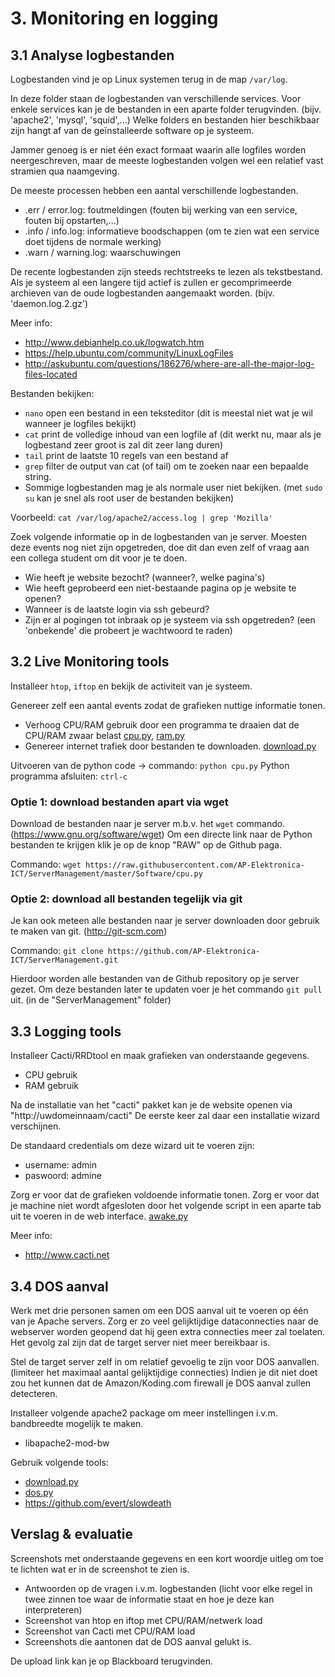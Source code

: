 # 3. Monitoring en logging

## 3.1 Analyse logbestanden
Logbestanden vind je op Linux systemen terug in de map ``/var/log``.

In deze folder staan de logbestanden van verschillende services.
Voor enkele services kan je de bestanden in een aparte folder terugvinden. (bijv. 'apache2', 'mysql', 'squid',...)
Welke folders en bestanden hier beschikbaar zijn hangt af van de geïnstalleerde software op je systeem.

Jammer genoeg is er niet één exact formaat waarin alle logfiles worden neergeschreven, maar de meeste logbestanden volgen wel een relatief vast stramien qua naamgeving.

De meeste processen hebben een aantal verschillende logbestanden.
 * .err / error.log: foutmeldingen (fouten bij werking van een service, fouten bij opstarten,...)
 * .info / info.log: informatieve boodschappen (om te zien wat een service doet tijdens de normale werking)
 * .warn / warning.log: waarschuwingen

De recente logbestanden zijn steeds rechtstreeks te lezen als tekstbestand.
Als je systeem al een langere tijd actief is zullen er gecomprimeerde archieven van de oude logbestanden aangemaakt worden. (bijv. 'daemon.log.2.gz')

Meer info: 
 * http://www.debianhelp.co.uk/logwatch.htm
 * https://help.ubuntu.com/community/LinuxLogFiles
 * http://askubuntu.com/questions/186276/where-are-all-the-major-log-files-located

Bestanden bekijken:
 * ``nano`` open een bestand in een teksteditor (dit is meestal niet wat je wil wanneer je logfiles bekijkt)
 * ``cat`` print de volledige inhoud van een logfile af (dit werkt nu, maar als je logbestand zeer groot is zal dit zeer lang duren)
 * ``tail`` print de laatste 10 regels van een bestand af
 * ``grep`` filter de output van cat (of tail) om te zoeken naar een bepaalde string.
 * Sommige logbestanden mag je als normale user niet bekijken. (met ``sudo su`` kan je snel als root user de bestanden bekijken)
 
Voorbeeld: ``cat /var/log/apache2/access.log | grep 'Mozilla'``

Zoek volgende informatie op in de logbestanden van je server.
Moesten deze events nog niet zijn opgetreden, doe dit dan even zelf of vraag aan een collega student om dit voor je te doen.
 * Wie heeft je website bezocht? (wanneer?, welke pagina's)
 * Wie heeft geprobeerd een niet-bestaande pagina op je website te openen?
 * Wanneer is de laatste login via ssh gebeurd?
 * Zijn er al pogingen tot inbraak op je systeem via ssh opgetreden? (een 'onbekende' die probeert je wachtwoord te raden)

## 3.2 Live Monitoring tools
Installeer ``htop``, ``iftop`` en bekijk de activiteit van je systeem.

Genereer zelf een aantal events zodat de grafieken nuttige informatie tonen.
 * Verhoog CPU/RAM gebruik door een programma te draaien dat de CPU/RAM zwaar belast [cpu.py](/Software/cpu.py), [ram.py](/Software/ram.py)
 * Genereer internet trafiek door bestanden te downloaden. [download.py](/Software/download.py)
 
Uitvoeren van de python code -> commando: ``python cpu.py``
Python programma afsluiten: ``ctrl-c``

### Optie 1: download bestanden apart via wget
Download de bestanden naar je server m.b.v. het ``wget`` commando. (https://www.gnu.org/software/wget)
Om een directe link naar de Python bestanden te krijgen klik je op de knop "RAW" op de Github paga.

Commando: ``wget https://raw.githubusercontent.com/AP-Elektronica-ICT/ServerManagement/master/Software/cpu.py``

### Optie 2: download all bestanden tegelijk via git
Je kan ook meteen alle bestanden naar je server downloaden door gebruik te maken van git. (http://git-scm.com)

Commando: ``git clone https://github.com/AP-Elektronica-ICT/ServerManagement.git``

Hierdoor worden alle bestanden van de Github repository op je server gezet.
Om deze bestanden later te updaten voer je het commando ``git pull`` uit. (in de "ServerManagement" folder)

## 3.3 Logging tools
Installeer Cacti/RRDtool en maak grafieken van onderstaande gegevens. 
 * CPU gebruik
 * RAM gebruik

Na de installatie van het "cacti" pakket kan je de website openen via "http://uwdomeinnaam/cacti"
De eerste keer zal daar een installatie wizard verschijnen.

De standaard credentials om deze wizard uit te voeren zijn:
 * username: admin
 * paswoord: admine

Zorg er voor dat de grafieken voldoende informatie tonen.
Zorg er voor dat je machine niet wordt afgesloten door het volgende script in een aparte tab uit te voeren in de web interface. [awake.py](/Software/awake.py)



Meer info: 
 * http://www.cacti.net

## 3.4 DOS aanval
Werk met drie personen samen om een DOS aanval uit te voeren op één van je Apache servers.
Zorg er zo veel gelijktijdige dataconnecties naar de webserver worden geopend dat hij geen extra connecties meer zal toelaten.
Het gevolg zal zijn dat de target server niet meer bereikbaar is.

Stel de target server zelf in om relatief gevoelig te zijn voor DOS aanvallen. (limiteer het maximaal aantal gelijktijdige connecties)
Indien je dit niet doet zou het kunnen dat de Amazon/Koding.com firewall je DOS aanval zullen detecteren.

Installeer volgende apache2 package om meer instellingen i.v.m. bandbreedte mogelijk te maken.
 * libapache2-mod-bw

Gebruik volgende tools:
 * [download.py](/Software/download.py)
 * [dos.py](/Software/dos.py)
 * https://github.com/evert/slowdeath

## Verslag & evaluatie
Screenshots met onderstaande gegevens en een kort woordje uitleg om toe te lichten wat er in de screenshot te zien is.
 * Antwoorden op de vragen i.v.m. logbestanden (licht voor elke regel in twee zinnen toe waar de informatie staat en hoe je deze kan interpreteren)
 * Screenshot van htop en iftop met CPU/RAM/netwerk load
 * Screenshot van Cacti met CPU/RAM load
 * Screenshots die aantonen dat de DOS aanval gelukt is.
 
De upload link kan je op Blackboard terugvinden.

